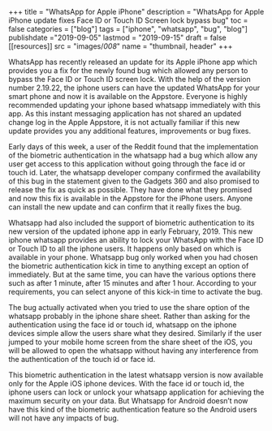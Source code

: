 +++
title = "WhatsApp for Apple iPhone"
description = "WhatsApp for Apple iPhone update fixes Face ID or Touch ID Screen lock bypass bug"
toc = false
categories = ["blog"]
tags = ["iphone", "whatsapp", "bug", "blog"]
publishdate ="2019-09-05"
lastmod = "2019-09-15"
draft = false
[[resources]]
  src = "images/*008*"
  name = "thumbnail, header"
+++

WhatsApp has recently released an update for its Apple iPhone app which provides you a fix for the newly found bug which allowed any person to bypass the Face ID or Touch ID screen lock. With the help of the version number 2.19.22, the iphone users can have the updated WhatsApp for your smart phone and now it is available on the Appstore. Everyone is highly recommended updating your iphone based whatsapp immediately with this app. As this instant messaging application has not shared an updated change log in the Apple Appstore, it is not actually familiar if this new update provides you any additional features, improvements or bug fixes. 

Early days of this week, a user of the Reddit found that the implementation of the biometric authentication in the whatsapp had a bug which allow any user get access to this application without going through the face id or touch id. Later, the whatsapp developer company confirmed the availability of this bug in the statement given to the Gadgets 360 and also promised to release the fix as quick as possible. They have done what they promised and now this fix is available in the Appstore for the iPhone users. Anyone can install the new update and can confirm that it really fixes the bug.

Whatsapp had also included the support of biometric authentication to its new version of the updated iphone app in early February, 2019. This new iphone whatsapp provides an ability to lock your WhatsApp with the Face ID or Touch ID to all the iphone users. It happens only based on which is available in your phone. Whatsapp bug only worked when you had chosen the biometric authentication kick in time to anything except an option of immediately. But at the same time, you can have the various options there such as after 1 minute, after 15 minutes and after 1 hour. According to your requirements, you can select anyone of this kick-in time to activate the bug.

The bug actually activated when you tried to use the share option of the whatsapp probably in the iphone share sheet. Rather than asking for the authentication using the face id or touch id, whatsapp on the iphone devices simple allow the users share what they desired. Similarly if the user jumped to your mobile home screen from the share sheet of the iOS, you will be allowed to open the whatsapp without having any interference from the authentication of the touch id or face id. 

This biometric authentication in the latest whatsapp version is now available only for the Apple iOS iphone devices. With the face id or touch id, the iphone users can lock or unlock your whatsapp application for achieving the maximum security on your data. But Whatsapp for Android doesn’t now have this kind of the biometric authentication feature so the Android users will not have any impacts of bug. 
